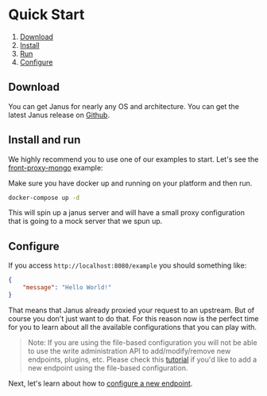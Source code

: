 # Quick Start

1. [Download](#download)
2. [Install](#install)
3. [Run](#run)
3. [Configure](#configure)

## Download

You can get Janus for nearly any OS and architecture. You can get the latest Janus release on [Github](https://github.com/hellofresh/janus/releases).

## Install and run

We highly recommend you to use one of our examples to start. Let's see the [front-proxy-mongo](/examples/front-proxy-mongo) example:

Make sure you have docker up and running on your platform and then run.

```sh
docker-compose up -d
```

This will spin up a janus server and will have a small proxy configuration that is going to a mock server that we spun up.

## Configure

If you access `http://localhost:8080/example` you should something like:

```json
{
    "message": "Hello World!"
}
```

That means that Janus already proxied your request to an upstream. But of course you don't just want to do that. For this reason
now is the perfect time for you to learn about all the available configurations that you can play with.

> Note: If you are using the file-based configuration you will not be able to use the write administration API to add/modify/remove new endpoints, plugins, etc. Please check this [tutorial](./file_system.md) if you'd like to add a new endpoint using the file-based configuration.

Next, let's learn about how to [configure a new endpoint](authenticating.md).
